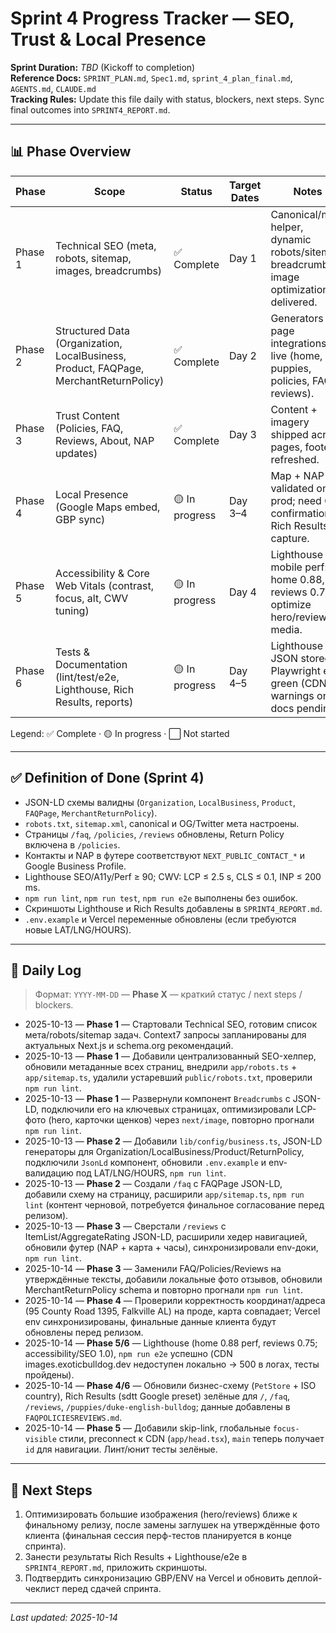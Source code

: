 # Sprint 4 Progress Tracker — SEO, Trust & Local Presence

**Sprint Duration:** _TBD_ (Kickoff to completion)  
**Reference Docs:** `SPRINT_PLAN.md`, `Spec1.md`, `sprint_4_plan_final.md`, `AGENTS.md`, `CLAUDE.md`  
**Tracking Rules:** Update this file daily with status, blockers, next steps. Sync final outcomes into `SPRINT4_REPORT.md`.

---

## 📊 Phase Overview

| Phase | Scope | Status | Target Dates | Notes |
|-------|-------|--------|--------------|-------|
| Phase 1 | Technical SEO (meta, robots, sitemap, images, breadcrumbs) | ✅ Complete | Day 1 | Canonical/meta helper, dynamic robots/sitemap, breadcrumbs, image optimization delivered. |
| Phase 2 | Structured Data (Organization, LocalBusiness, Product, FAQPage, MerchantReturnPolicy) | ✅ Complete | Day 2 | Generators + page integrations live (home, puppies, policies, FAQ, reviews). |
| Phase 3 | Trust Content (Policies, FAQ, Reviews, About, NAP updates) | ✅ Complete | Day 3 | Content + imagery shipped across pages, footer refreshed. |
| Phase 4 | Local Presence (Google Maps embed, GBP sync) | 🟡 In progress | Day 3–4 | Map + NAP validated on prod; need GBP confirmation & Rich Results capture. |
| Phase 5 | Accessibility & Core Web Vitals (contrast, focus, alt, CWV tuning) | 🟡 In progress | Day 4 | Lighthouse mobile perf: home 0.88, reviews 0.75 → optimize hero/review media. |
| Phase 6 | Tests & Documentation (lint/test/e2e, Lighthouse, Rich Results, reports) | 🟡 In progress | Day 4–5 | Lighthouse JSON stored; Playwright e2e green (CDN warnings only); docs pending. |

Legend: ✅ Complete · 🟡 In progress · ⬜️ Not started

---

## ✅ Definition of Done (Sprint 4)

- JSON-LD схемы валидны (`Organization`, `LocalBusiness`, `Product`, `FAQPage`, `MerchantReturnPolicy`).  
- `robots.txt`, `sitemap.xml`, canonical и OG/Twitter мета настроены.  
- Страницы `/faq`, `/policies`, `/reviews` обновлены, Return Policy включена в `/policies`.  
- Контакты и NAP в футере соответствуют `NEXT_PUBLIC_CONTACT_*` и Google Business Profile.  
- Lighthouse SEO/A11y/Perf ≥ 90; CWV: LCP ≤ 2.5 s, CLS ≤ 0.1, INP ≤ 200 ms.  
- `npm run lint`, `npm run test`, `npm run e2e` выполнены без ошибок.  
- Скриншоты Lighthouse и Rich Results добавлены в `SPRINT4_REPORT.md`.  
- `.env.example` и Vercel переменные обновлены (если требуются новые LAT/LNG/HOURS).  

---

## 📆 Daily Log

> Формат: `YYYY-MM-DD` — **Phase X** — краткий статус / next steps / blockers.

- 2025-10-13 — **Phase 1** — Стартовали Technical SEO, готовим список мета/robots/sitemap задач. Context7 запросы запланированы для актуальных Next.js и schema.org рекомендаций.
- 2025-10-13 — **Phase 1** — Добавили централизованный SEO-хелпер, обновили метаданные всех страниц, внедрили `app/robots.ts` + `app/sitemap.ts`, удалили устаревший `public/robots.txt`, проверили `npm run lint`.
- 2025-10-13 — **Phase 1** — Развернули компонент `Breadcrumbs` с JSON-LD, подключили его на ключевых страницах, оптимизировали LCP-фото (hero, карточки щенков) через `next/image`, повторно прогнали `npm run lint`.
- 2025-10-13 — **Phase 2** — Добавили `lib/config/business.ts`, JSON-LD генераторы для Organization/LocalBusiness/Product/ReturnPolicy, подключили `JsonLd` компонент, обновили `.env.example` и env-валидацию под LAT/LNG/HOURS, `npm run lint`.
- 2025-10-13 — **Phase 2** — Создали `/faq` с FAQPage JSON-LD, добавили схему на страницу, расширили `app/sitemap.ts`, `npm run lint` (контент черновой, потребуется финальное согласование перед релизом).
- 2025-10-13 — **Phase 3** — Сверстали `/reviews` с ItemList/AggregateRating JSON-LD, расширили хедер навигацией, обновили футер (NAP + карта + часы), синхронизировали env-доки, `npm run lint`.
- 2025-10-14 — **Phase 3** — Заменили FAQ/Policies/Reviews на утверждённые тексты, добавили локальные фото отзывов, обновили MerchantReturnPolicy schema и повторно прогнали `npm run lint`.
- 2025-10-14 — **Phase 4** — Проверили корректность координат/адреса (95 County Road 1395, Falkville AL) на проде, карта совпадает; Vercel env синхронизированы, финальные данные клиента будут обновлены перед релизом.
- 2025-10-14 — **Phase 5/6** — Lighthouse (home 0.88 perf, reviews 0.75; accessibility/SEO 1.0), `npm run e2e` успешно (CDN images.exoticbulldog.dev недоступен локально → 500 в логах, тесты пройдены).
- 2025-10-14 — **Phase 4/6** — Обновили бизнес-схему (`PetStore` + ISO country), Rich Results (sdtt Google preset) зелёные для `/`, `/faq`, `/reviews`, `/puppies/duke-english-bulldog`; данные добавлены в `FAQPOLICIESREVIEWS.md`.
- 2025-10-14 — **Phase 5** — Добавили skip-link, глобальные `focus-visible` стили, preconnect к CDN (`app/head.tsx`), `main` теперь получает `id` для навигации. Линт/юнит тесты зелёные.

---

## 🧭 Next Steps

1. Оптимизировать большие изображения (hero/reviews) ближе к финальному релизу, после замены заглушек на утверждённые фото клиента (финальная сессия перф-тестов планируется в конце спринта).  
2. Занести результаты Rich Results + Lighthouse/e2e в `SPRINT4_REPORT.md`, приложить скриншоты.  
3. Подтвердить синхронизацию GBP/ENV на Vercel и обновить деплой-чеклист перед сдачей спринта.

---

_Last updated: 2025-10-14_
